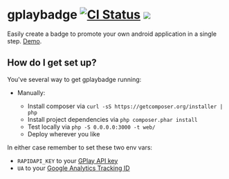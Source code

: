 # gplaybadge  [![CI Status](https://github.com/maxcanna/gplaybadge/workflows/CI/badge.svg)](https://github.com/maxcanna/gplaybadge/actions) [![](https://img.shields.io/github/license/maxcanna/gplaybadge.svg)](https://github.com/maxcanna/gplaybadge/blob/master/LICENSE)

Easily create a badge to promote your own android application in a single step. [Demo](http://gplay.ws).

## How do I get set up?

You've several way to get gplaybadge running:

* Manually:

  * Install composer via ``` curl -sS https://getcomposer.org/installer | php ```
  * Install project dependencies via ```php composer.phar install```
  * Test locally via ``` php -S 0.0.0.0:3000 -t web/ ```
  * Deploy wherever you like

In either case remember to set these two env vars:
* `RAPIDAPI_KEY` to your [GPlay API key](https://api.gplay.ws/)
* `UA` to your [Google Analytics Tracking ID](https://support.google.com/analytics/answer/1032385)
